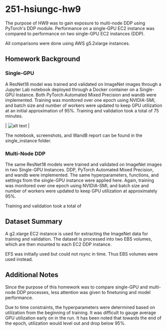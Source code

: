 # 251-hsiungc-hw9
The purpose of HW9 was to gain exposure to multi-node DDP using PyTorch's DDP module. Performance on a single-GPU EC2 instance was compared to performance on two single-GPU EC2 instances (DDP).

All comparisons were done using AWS g5.2xlarge instances.

## Homework Background
### Single-GPU
A ResNet18 model was trained and validated on ImageNet images through a Jupyter Lab notebook deployed through a Docker container on a Single-GPU Instance. Both PyTorch Automated Mixed Precision and wandb were implemented. Training was monitored over one epoch using NVIDIA-SMI, and batch size and number of workers were updated to keep GPU utilization at an initial approximation of 95%. Training and validation took a total of 75 minutes.

| ![alt text](https://github.com/hsiungc/251-hsiungc-hw9/blob/main/screenshots/Screen%20Shot%202023-03-12%20at%207.47.46%20PM.png) |

The notebook, screenshots, and WandB report can be found in the single_instance folder.

### Multi-Node DDP
The same ResNet18 models were trained and validated on ImageNet images in two Single-GPU Instances. DDP, PyTorch Automated Mixed Precision, and wandb were implemented. The same hyperparameters, functions, and settings from the single-GPU instance were applied here. Again, training was monitored over one epoch using NVIDIA-SMI, and batch size and number of workers were updated to keep GPU utilization at approximately 95%.

Training and validation took a total of 

## Dataset Summary
A g2.xlarge EC2 instance is used for extracting the ImageNet data for training and validation. The dataset is processed into two EBS volumes, which are then mounted to each EC2 DDP instance.

EFS was initially used but could not rsync in time. Thus EBS volumes were used instead.

## Additional Notes
Since the purpose of this homework was to compare single-GPU and multi-node DDP processes, less attention was given to finetuning and model performance.

Due to time constraints, the hyperparameters were determined based on utilization from the beginning of training. It was difficult to gauge average GPU utilization early on in the run.  It has been noted that towards the end of the epoch, utilization would level out and drop below 95%.